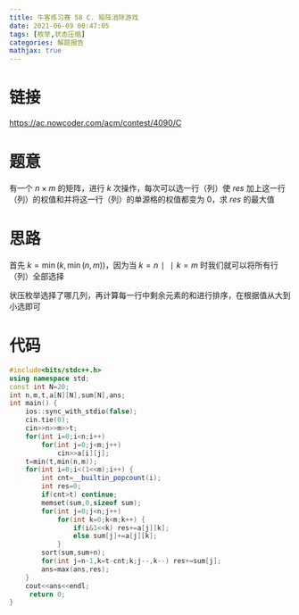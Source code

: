 ```yaml
---
title: 牛客练习赛 58 C. 矩阵消除游戏
date: 2021-06-09 00:47:05
tags: [枚举,状态压缩]
categories: 解题报告
mathjax: true
---
```


# 链接

<https://ac.nowcoder.com/acm/contest/4090/C>

# 题意

有一个 $n \times m$ 的矩阵，进行 $k$ 次操作，每次可以选一行（列）使 $res$ 加上这一行（列）的权值和并将这一行（列）的单源格的权值都变为 $0$，求 $res$ 的最大值

<!--more-->

# 思路

首先 $k=\min(k,\min(n,m))$，因为当 $k=n∣∣k=m$ 时我们就可以将所有行（列）全部选择

状压枚举选择了哪几列，再计算每一行中剩余元素的和进行排序，在根据值从大到小选即可

# 代码

```cpp
#include<bits/stdc++.h>
using namespace std;
const int N=20;
int n,m,t,a[N][N],sum[N],ans;
int main() {
    ios::sync_with_stdio(false);
    cin.tie(0);
    cin>>n>>m>>t;
    for(int i=0;i<n;i++)
        for(int j=0;j<m;j++)
            cin>>a[i][j];
    t=min(t,min(n,m));
    for(int i=0;i<(1<<m);i++) {
        int cnt=__builtin_popcount(i);
        int res=0;
        if(cnt>t) continue;
        memset(sum,0,sizeof sum);
        for(int j=0;j<n;j++)
            for(int k=0;k<m;k++) {
                if(i&1<<k) res+=a[j][k];
                else sum[j]+=a[j][k];
            }
        sort(sum,sum+n);
        for(int j=n-1,k=t-cnt;k;j--,k--) res+=sum[j];
        ans=max(ans,res);
    }
    cout<<ans<<endl;
     return 0;
}
```